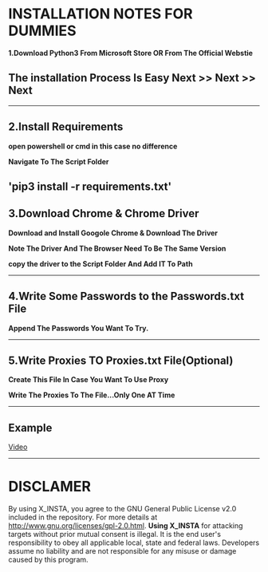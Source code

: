 
# INSTALLATION NOTES FOR DUMMIES


**1.Download Python3 From Microsoft Store OR From The Official Webstie**  

## The installation Process Is Easy Next >> Next >> Next

---

## 2.Install Requirements

**open powershell or cmd in this case no difference**

**Navigate To The Script Folder**  

'pip3 install -r requirements.txt'
---

## 3.Download Chrome & Chrome Driver

**Download and Install Googole Chrome & Download The Driver**

**Note The Driver And The Browser Need To Be The Same Version**

**copy the driver to the Script Folder And Add IT To Path**


---


## 4.Write Some Passwords to the Passwords.txt File 

**Append The Passwords You Want To Try.**
 
--- 

## 5.Write Proxies TO Proxies.txt File(Optional)

**Create This File In Case You Want To Use Proxy**

**Write The Proxies To The File...Only One AT Time**

---

## Example

[Video](https://streamable.com/3cboed)

---

# DISCLAMER 

By using X_INSTA, you agree to the GNU General Public License v2.0 included in the repository. For more details at http://www.gnu.org/licenses/gpl-2.0.html. **Using X_INSTA**  for attacking targets without prior mutual consent is illegal. It is the end user's responsibility to obey all applicable local, state and federal laws. Developers assume no liability and are not responsible for any misuse or damage caused by this program.

